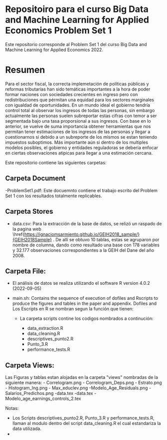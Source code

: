 # Repositoiro para el curso Big Data and Machine Learning for Applied Economics Problem Set 1

Este repositorio corresponde al Problem Set 1 del curso Big Data and Machine Learning for Applied Economics 2022. 


# Resumen

Para el sector fiscal, la correcta implemetación de políticas públicas y reformas tributarias han sido temáticas importantes a la hora de poder formar naciones con sociedades crecientes en ingreso pero con redistribuciones que pérmitan una equidad para los sectores marginales con igualdad de oportunidades. En un mundo ideal el gobierno tendría control total al observar los ingresos de todas las personas, sin embargo actualmente las personas suelen subreportar estas cifras con temor a ser segmentada bajo una tasa proporsional a sus ingresos.  Con base en lo anterior, se vuelve de suma importancia obtener herramientas que nos permitan tener estimaciones de los ingresos de las personas y llegar a cuestionarnos si debido a un subreporte de los mismos se estan teniendo impuestos suboptimos. Más importante aún si dentro de los multiples modelos posibles, el gobierno y entidades reguladoras se debería enfocar en ciertas observaciones atipicas para llegar a una estimación cercana.

Este repositorio contiene las siguientes carpetas:
## Carpeta Document
-ProblemSet1.pdf:
Este docuemnto contiene el trabajo escrito del Problem Set 1 con los resultados totalmente replicables.


## Carpeta Stores 
- data.csv: 
Para la extracción de la base de datos, se relizó un raspado de la pagina web \href{https://ignaciomsarmiento.github.io/GEIH2018_sample/}{GEIH2018Sample} . De allí se obtuvo 10 tablas, estas se agruparon por nombre de columna, dando como resultado una base con 178 variables y 32.177 observaciones correspondientes a la GEIH del Dane del año 2008.

## Carpeta File:

- El análisis de datos se realiza utilizando el software R version 4.0.2 (2022-09-05) 
 
- main.sh: Contains the sequence of execution of dofiles and Rscripts to produce the figures and tables in the paper and appendix. Dofiles and Los Escripts en R se nombran segun la función que tienen:
	- La carpeta scripts contine los codigos nombrados a continución:
    
		- data_extraction.R
		- data_cleaning.R
		- descriptives_punto2.R
		- Punto_3.R
		- performance_tests.R



## Carpeta Views:
Las Figuras y tablas estan alojadas en la carpeta "views" nombradas de la siguiente manera: 
        - Correlogram.png
		- Correlogram_Deps.png
		- Estrato.png
		- Histogram_Ing.png
		- Max_educlev.png
        -Modelo_Age_Residuals.png
        -Salarios_Predichos.png
        -data.tex
        -data.tex
        -Modelo_age_earnings_controls_2.tex


Notas:

-  Los Scripts descriptives_punto2.R, Punto_3.R y performance_tests.R, llaman al modulo dentro del script data_cleaning.R el cual estandariza la data utilizada.
-  